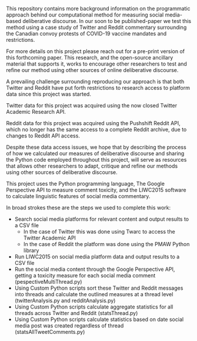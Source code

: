 This repository contains more background information on the programmatic approach behind our computational method for measuring social media-based deliberative discourse. In our soon to be published-paper we test this method using a case study of Twitter and Reddit commentary surrounding the Canadian convoy protests of COVID-19 vaccine mandates and restrictions. 

For more details on this project please reach out for a pre-print version of this forthcoming paper. This research, and the open-source ancillary material that supports it, works to encourage other researchers to test and refine our method using other sources of online deliberative discourse. 

A prevailing challenge surrounding reproducing our approach is that both Twitter and Reddit have put forth restrictions to research access to platform data since this project was started. 

Twitter data for this project was acquired using the now closed Twitter Academic Research API. 

Reddit data for this project was acquired using the Pushshift Reddit API, which no longer has the same access to a complete Reddit archive, due to changes to Reddit API access. 

Despite these data access issues, we hope that by describing the process of how we calculated our measures of deliberative discourse and sharing the Python code employed throughout this project, will serve as resources that allows other researchers to adapt, critique and refine our methods using other sources of deliberative discourse. 

This project uses the Python programming language, The Google Perspective API to measure comment toxicity, and the LIWC2015 software to calculate linguistic features of social media commentary. 

In broad strokes these are the steps we used to complete this work:

- Search social media platforms for relevant content and output results to a CSV file
  - In the case of Twitter this was done using Twarc to access the Twitter Academic API
  - In the case of Reddit the platform was done using the PMAW Python library
- Run LIWC2015 on social media platform data and output results to a CSV file
- Run the social media content through the Google Perspective API, getting a toxicity measure for each social media comment (pespectiveMultiThread.py)
- Using Custom Python scripts sort these Twitter and Reddit messages into threads and calculate the outlined measures at a thread level (twitterAnalysis.py and redditAnalysis.py)
- Using Custom Python scripts calculate aggregate statistics for all threads across Twitter and Reddit (statsThread.py)
- Using Custom Python scripts calculate statistics based on date social media post was created regardless of thread (statsAllTweetComments.py)

